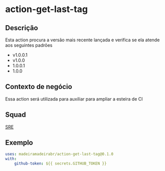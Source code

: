 # action-get-last-tag

## Descrição
Esta action procura a versão mais recente lançada e verifica se ela atende aos seguintes padrões

- v1.0.0.1
- v1.0.0
- 1.0.0.1
- 1.0.0

## Contexto de negócio 
Essa action será utilizada para auxiliar para ampliar a esteira de CI

## Squad
[SRE](https://github.com/orgs/madeiramadeirabr/teams/squad-sre)

## Exemplo

```yml
uses: madeiramadeirabr/action-get-last-tag@0.1.0
with:
    github-token: ${{ secrets.GITHUB_TOKEN }}
```